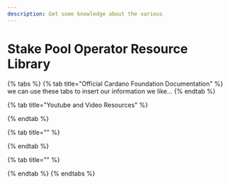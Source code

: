 ```yaml
---
description: Get some knowledge about the various
---
```


# Stake Pool Operator Resource Library

{% tabs %}
{% tab title="Official Cardano Foundation Documentation" %}
we can use these tabs to insert our information we like...
{% endtab %}

{% tab title="Youtube and Video Resources" %}

{% endtab %}

{% tab title="" %}

{% endtab %}

{% tab title="" %}

{% endtab %}
{% endtabs %}

